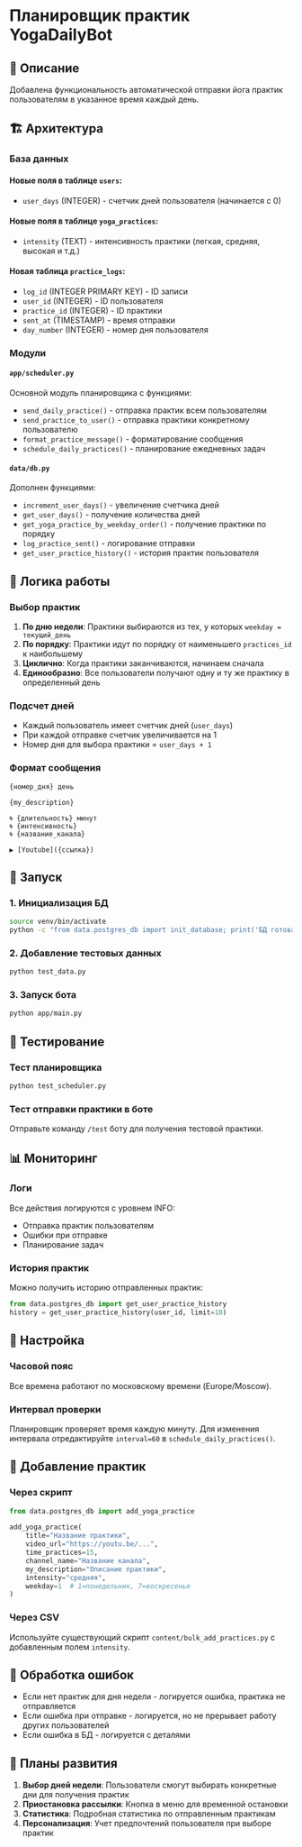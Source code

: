 # Планировщик практик YogaDailyBot

## 🎯 Описание

Добавлена функциональность автоматической отправки йога практик пользователям в указанное время каждый день.

## 🏗️ Архитектура

### База данных

#### Новые поля в таблице `users`:
- `user_days` (INTEGER) - счетчик дней пользователя (начинается с 0)

#### Новые поля в таблице `yoga_practices`:
- `intensity` (TEXT) - интенсивность практики (легкая, средняя, высокая и т.д.)

#### Новая таблица `practice_logs`:
- `log_id` (INTEGER PRIMARY KEY) - ID записи
- `user_id` (INTEGER) - ID пользователя
- `practice_id` (INTEGER) - ID практики
- `sent_at` (TIMESTAMP) - время отправки
- `day_number` (INTEGER) - номер дня пользователя

### Модули

#### `app/scheduler.py`
Основной модуль планировщика с функциями:
- `send_daily_practice()` - отправка практик всем пользователям
- `send_practice_to_user()` - отправка практики конкретному пользователю
- `format_practice_message()` - форматирование сообщения
- `schedule_daily_practices()` - планирование ежедневных задач

#### `data/db.py`
Дополнен функциями:
- `increment_user_days()` - увеличение счетчика дней
- `get_user_days()` - получение количества дней
- `get_yoga_practice_by_weekday_order()` - получение практики по порядку
- `log_practice_sent()` - логирование отправки
- `get_user_practice_history()` - история практик пользователя

## 🔄 Логика работы

### Выбор практик
1. **По дню недели**: Практики выбираются из тех, у которых `weekday = текущий_день`
2. **По порядку**: Практики идут по порядку от наименьшего `practices_id` к наибольшему
3. **Циклично**: Когда практики заканчиваются, начинаем сначала
4. **Единообразно**: Все пользователи получают одну и ту же практику в определенный день

### Подсчет дней
- Каждый пользователь имеет счетчик дней (`user_days`)
- При каждой отправке счетчик увеличивается на 1
- Номер дня для выбора практики = `user_days + 1`

### Формат сообщения
```
{номер_дня} день

{my_description}

🌀 {длительность} минут
🌀 {интенсивность}
🌀 {название_канала}

▶️ [Youtube]({ссылка})
```

## 🚀 Запуск

### 1. Инициализация БД
```bash
source venv/bin/activate
python -c "from data.postgres_db import init_database; print('БД готова')"
```

### 2. Добавление тестовых данных
```bash
python test_data.py
```

### 3. Запуск бота
```bash
python app/main.py
```

## 🧪 Тестирование

### Тест планировщика
```bash
python test_scheduler.py
```

### Тест отправки практики в боте
Отправьте команду `/test` боту для получения тестовой практики.

## 📊 Мониторинг

### Логи
Все действия логируются с уровнем INFO:
- Отправка практик пользователям
- Ошибки при отправке
- Планирование задач

### История практик
Можно получить историю отправленных практик:
```python
from data.postgres_db import get_user_practice_history
history = get_user_practice_history(user_id, limit=10)
```

## 🔧 Настройка

### Часовой пояс
Все времена работают по московскому времени (Europe/Moscow).

### Интервал проверки
Планировщик проверяет время каждую минуту. Для изменения интервала отредактируйте `interval=60` в `schedule_daily_practices()`.

## 📝 Добавление практик

### Через скрипт
```python
from data.postgres_db import add_yoga_practice

add_yoga_practice(
    title="Название практики",
    video_url="https://youtu.be/...",
    time_practices=15,
    channel_name="Название канала",
    my_description="Описание практики",
    intensity="средняя",
    weekday=1  # 1=понедельник, 7=воскресенье
)
```

### Через CSV
Используйте существующий скрипт `content/bulk_add_practices.py` с добавленным полем `intensity`.

## 🚨 Обработка ошибок

- Если нет практик для дня недели - логируется ошибка, практика не отправляется
- Если ошибка при отправке - логируется, но не прерывает работу других пользователей
- Если ошибка в БД - логируется с деталями

## 🔮 Планы развития

1. **Выбор дней недели**: Пользователи смогут выбирать конкретные дни для получения практик
2. **Приостановка рассылки**: Кнопка в меню для временной остановки
3. **Статистика**: Подробная статистика по отправленным практикам
4. **Персонализация**: Учет предпочтений пользователя при выборе практик
